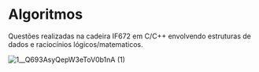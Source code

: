 # Algoritmos
          
Questões realizadas na cadeira IF672 em C/C++ envolvendo estruturas de dados e raciocínios lógicos/matematicos. 

![1__Q693AsyQepW3eToV0b1nA (1)](https://github.com/agaf2/Algoritmos/assets/119670807/bb7156ca-091f-4192-bd0a-36ae5fabe49a)
